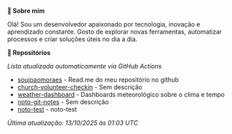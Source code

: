 **👋 Sobre mim**

Olá! Sou um desenvolvedor apaixonado por tecnologia, inovação e aprendizado constante. Gosto de explorar novas ferramentas, automatizar processos e criar soluções úteis no dia a dia.

**🚀 Repositórios**

*Lista atualizada automaticamente via GitHub Actions*

- [soujoaomoraes](https://github.com/soujoaomoraes/soujoaomoraes) - Read.me do meu repositório no github
- [church-volunteer-checkin](https://github.com/soujoaomoraes/church-volunteer-checkin) - Sem descrição
- [weather-dashboard](https://github.com/soujoaomoraes/weather-dashboard) - Dashboards meteorológico sobre o clima e tempo
- [noto-git-notes](https://github.com/soujoaomoraes/noto-git-notes) - Sem descrição
- [noto-test](https://github.com/soujoaomoraes/noto-test) - noto-test

*Última atualização: 13/10/2025 às 01:03 UTC*
